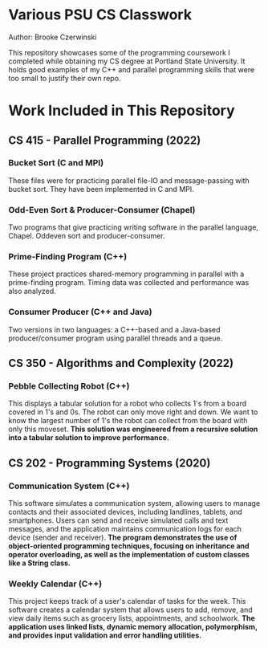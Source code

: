 # Various PSU CS Classwork
Author: Brooke Czerwinski

This repository showcases some of the programming coursework I completed while obtaining my CS degree at Portland State University. It holds good examples of my C++ and parallel programming skills that were too small to justify their own repo.


# Work Included in This Repository

## CS 415 - Parallel Programming (2022)

### Bucket Sort (C and MPI)
These files were for practicing parallel file-IO and message-passing with bucket sort. They have been implemented in C and MPI.

### Odd-Even Sort & Producer-Consumer (Chapel)
Two programs that give practicing writing software in the parallel language, Chapel. Oddeven sort and producer-consumer.

### Prime-Finding Program (C++)
These project practices shared-memory programming in parallel with a prime-finding program. Timing data was collected and performance was also analyzed.

### Consumer Producer (C++ and Java)
Two versions in two languages: a C++-based and a Java-based producer/consumer program using parallel threads and a queue.

## CS 350 - Algorithms and Complexity (2022)

### Pebble Collecting Robot (C++)
This displays a tabular solution for a robot who collects 1's from a board covered in 1's and 0s. The robot can only move right and down. We want to know the largest number of 1's the robot can collect from the board with only this moveset. **This solution was engineered from a recursive solution into a tabular solution to improve performance.**

## CS 202 - Programming Systems (2020)

### Communication System (C++)
This software simulates a communication system, allowing users to manage contacts and their associated devices, including landlines, tablets, and smartphones. Users can send and receive simulated calls and text messages, and the application maintains communication logs for each device (sender and receiver). **The program demonstrates the use of object-oriented programming techniques, focusing on inheritance and operator overloading, as well as the implementation of custom classes like a String class.**

### Weekly Calendar (C++)
This project keeps track of a user's calendar of tasks for the week. This software creates a calendar system that allows users to add, remove, and view daily items such as grocery lists, appointments, and schoolwork. **The application uses linked lists, dynamic memory allocation, polymorphism, and provides input validation and error handling utilities.**
